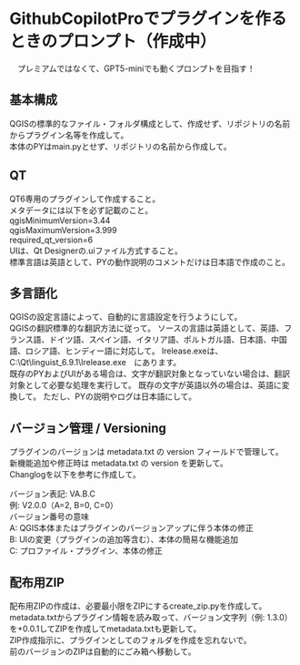 # GithubCopilotProでプラグインを作るときのプロンプト（作成中）
　プレミアムではなくて、GPT5-miniでも動くプロンプトを目指す！

## 基本構成
QGISの標準的なファイル・フォルダ構成として、作成せず、リポジトリの名前からプラグイン名等を作成して。  
本体のPYはmain.pyとせず、リポジトリの名前から作成して。  

## QT
QT6専用のプラグインして作成すること。  
メタデータには以下を必ず記載のこと。  
 qgisMinimumVersion=3.44  
 qgisMaximumVersion=3.999  
 required_qt_version=6  
UIは、Qt Designerの.uiファイル方式すること。  
標準言語は英語として、PYの動作説明のコメントだけは日本語で作成のこと。    
  
## 多言語化
QGISの設定言語によって、自動的に言語設定を行うようにして。  
QGISの翻訳標準的な翻訳方法に従って。
ソースの言語は英語として、英語、フランス語、ドイツ語、スペイン語、イタリア語、ポルトガル語、日本語、中国語、ロシア語、ヒンディー語に対応して。 
lrelease.exeは、C:\Qt\linguist_6.9.1\lrelease.exe　にあります。  
既存のPYおよびUIがある場合は、文字が翻訳対象となっていない場合は、翻訳対象として必要な処理を実行して。
既存の文字が英語以外の場合は、英語に変換して。
ただし、PYの説明やログは日本語にして。

## バージョン管理 / Versioning
プラグインのバージョンは metadata.txt の version フィールドで管理して。  
新機能追加や修正時は metadata.txt の version を更新して。  
Changlogを以下を参考に作成して。  

バージョン表記: VA.B.C  
例: V2.0.0（A=2, B=0, C=0）  
バージョン番号の意味  
A: QGIS本体またはプラグインのバージョンアップに伴う本体の修正  
B: UIの変更（プラグインの追加等含む）、本体の簡易な機能追加  
C: プロファイル・プラグイン、本体の修正  

## 配布用ZIP
配布用ZIPの作成は、必要最小限をZIPにするcreate_zip.pyを作成して。  
metadata.txtからプラグイン情報を読み取って、バージョン文字列（例: 1.3.0）を+0.0.1してZIPを作成してmetadata.txtも更新して。  
ZIP作成指示に、プラグインとしてのフォルダを作成を忘れないで。  
前のバージョンのZIPは自動的にごみ箱へ移動して。  



